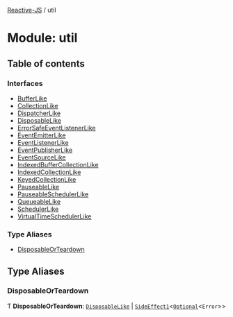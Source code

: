 [Reactive-JS](../README.md) / util

# Module: util

## Table of contents

### Interfaces

- [BufferLike](../interfaces/util.BufferLike.md)
- [CollectionLike](../interfaces/util.CollectionLike.md)
- [DispatcherLike](../interfaces/util.DispatcherLike.md)
- [DisposableLike](../interfaces/util.DisposableLike.md)
- [ErrorSafeEventListenerLike](../interfaces/util.ErrorSafeEventListenerLike.md)
- [EventEmitterLike](../interfaces/util.EventEmitterLike.md)
- [EventListenerLike](../interfaces/util.EventListenerLike.md)
- [EventPublisherLike](../interfaces/util.EventPublisherLike.md)
- [EventSourceLike](../interfaces/util.EventSourceLike.md)
- [IndexedBufferCollectionLike](../interfaces/util.IndexedBufferCollectionLike.md)
- [IndexedCollectionLike](../interfaces/util.IndexedCollectionLike.md)
- [KeyedCollectionLike](../interfaces/util.KeyedCollectionLike.md)
- [PauseableLike](../interfaces/util.PauseableLike.md)
- [PauseableSchedulerLike](../interfaces/util.PauseableSchedulerLike.md)
- [QueueableLike](../interfaces/util.QueueableLike.md)
- [SchedulerLike](../interfaces/util.SchedulerLike.md)
- [VirtualTimeSchedulerLike](../interfaces/util.VirtualTimeSchedulerLike.md)

### Type Aliases

- [DisposableOrTeardown](util.md#disposableorteardown)

## Type Aliases

### DisposableOrTeardown

Ƭ **DisposableOrTeardown**: [`DisposableLike`](../interfaces/util.DisposableLike.md) \| [`SideEffect1`](functions.md#sideeffect1)<[`Optional`](functions.md#optional)<`Error`\>\>
